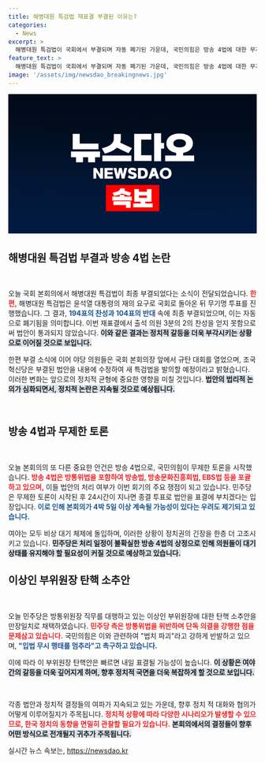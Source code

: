 ```yaml
---
title: 해병대원 특검법 재표결 부결된 이유는?
categories:
  - News
excerpt: >
  해병대원 특검법이 국회에서 부결되며 자동 폐기된 가운데, 국민의힘은 방송 4법에 대한 무제한토론에 돌입했습니다. 여야의 긴장감이 고조되며 정치적 분쟁이 심화되고 있습니다. 국회 안팎의 파장을 주목하세요!
feature_text: >
  해병대원 특검법이 국회에서 부결되며 자동 폐기된 가운데, 국민의힘은 방송 4법에 대한 무제한토론에 돌입했습니다. 여야의 긴장감이 고조되며 정치적 분쟁이 심화되고 있습니다. 국회 안팎의 파장을 주목하세요!
image: '/assets/img/newsdao_breakingnews.jpg'
---
```


<p><img src="/assets/img/newsdao_breakingnews.jpg" alt="implanttips 속보" /></p>

<h2 data-ke-size="size26">해병대원 특검법 부결과 방송 4법 논란</h2>

<p data-ke-size="size16">&nbsp;</p>  

<p>오늘 국회 본회의에서 해병대원 특검법이 최종 부결되었다는 소식이 전달되었습니다. <b><span style="color: #ee2323;">한편,</span></b> 해병대원 특검법은 윤석열 대통령의 재의 요구로 국회로 돌아온 뒤 무기명 투표를 진행했습니다. 그 결과, <b><span style="color: #1a5490;">194표의 찬성과 104표의 반대</span></b> 속에 최종 부결되었으며, 이는 자동으로 폐기됨을 의미합니다. 이번 재표결에서 출석 의원 3분의 2의 찬성을 얻지 못함으로써 법안이 통과되지 않았습니다. <b><span style="background-color: #21538527;">이와 같은 결과는 정치적 갈등을 더욱 부각시키는 상황으로 이어질 것으로 보입니다.</span></b> </p>

<p>한편 부결 소식에 이어 야당 의원들은 국회 본회의장 앞에서 규탄 대회를 열었으며, 조국혁신당은 부결된 법안을 내용에 수정하여 새 특검법을 발의할 예정이라고 밝혔습니다. 이러한 변화는 앞으로의 정치적 균형에 중요한 영향을 미칠 것입니다. <b><span style="background-color: #21538527;">법안의 법리적 논의가 심화되면서, 정치적 논란은 지속될 것으로 예상됩니다.</span></b></p>

<p data-ke-size="size16">&nbsp;</p>

<h2 data-ke-size="size26">방송 4법과 무제한 토론</h2>

<p data-ke-size="size16">&nbsp;</p>  

<p>오늘 본회의의 또 다른 중요한 안건은 방송 4법으로, 국민의힘이 무제한 토론을 시작했습니다. <b><span style="color: #ee2323;">방송 4법은 방통위법을 포함하여 방송법, 방송문화진흥회법, EBS법 등을 포괄하고 있으며,</span></b> 이들 법안의 처리 여부가 이번 회기의 주요 쟁점이 되고 있습니다. 민주당은 무제한 토론이 시작된 후 24시간이 지나면 종결 투표로 법안을 표결에 부치겠다는 입장입니다. <b><span style="color: #1a5490;">이로 인해 본회의가 4박 5일 이상 계속될 가능성이 있다는 우려도 제기되고 있습니다.</span></b> </p>

<p>여야는 모두 비상 대기 체제에 돌입하며, 이러한 상황이 정치권의 긴장을 한층 더 고조시키고 있습니다. <b><span style="background-color: #21538527;">민주당은 처리 일정이 불확실한 방송 4법의 상정으로 인해 의원들이 대기 상태를 유지해야 할 필요성이 커질 것으로 예상하고 있습니다.</span></b> </p>

<h2 data-ke-size="size26">이상인 부위원장 탄핵 소추안</h2>

<p data-ke-size="size16">&nbsp;</p>  

<p>오늘 민주당은 방통위원장 직무를 대행하고 있는 이상인 부위원장에 대한 탄핵 소추안을 만장일치로 채택하였습니다. <b><span style="color: #ee2323;">민주당 측은 방통위법을 위반하며 단독 의결을 강행한 점을 문제삼고 있습니다.</span></b> 국민의힘은 이와 관련하여 "법치 파괴"라고 강하게 반발하고 있으며, <b><span style="color: #1a5490;">"입법 무시 행태를 멈추라"고 촉구하고 있습니다.</span></b> </p>

<p>이에 따라 이 부위원장 탄핵안은 빠르면 내일 표결될 가능성이 높습니다. <b><span style="background-color: #21538527;">이 상황은 여야 간의 갈등을 더욱 깊어지게 하며, 향후 정치적 국면을 더욱 복잡하게 할 것으로 보입니다.</span></b> </p>

<p data-ke-size="size16">&nbsp;</p>  

<p>각종 법안과 정치적 결정들의 여파가 지속되고 있는 가운데, 향후 정치 적 대화와 협의가 어떻게 이루어질지가 주목됩니다. <b><span style="color: #ee2323;">정치적 상황에 따라 다양한 시나리오가 발생할 수 있으므로, 한국 정치의 동향을 면밀히 관찰할 필요가 있습니다.</span></b> <b><span style="background-color: #21538527;">본회의에서의 결정들이 향후 어떤 방식으로 전개될지 귀추가 주목됩니다.</span></b></p>
실시간 뉴스 속보는, <a href="https://newsdao.kr" rel="dofollow">https://newsdao.kr</a>


